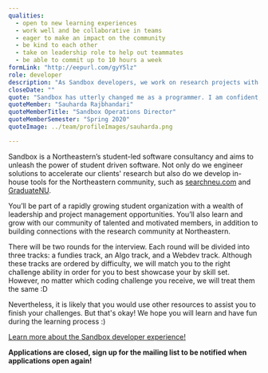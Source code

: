 ```yaml
---
qualities:
  - open to new learning experiences
  - work well and be collaborative in teams
  - eager to make an impact on the community
  - be kind to each other
  - take on leadership role to help out teammates
  - be able to commit up to 10 hours a week
formLink: "http://eepurl.com/gyY5lz"
role: developer
description: "As Sandbox developers, we work on research projects with researchers and professors as well as community projects for the Northeastern student body. We have frontend, backend, and full stack developers who are passionate about contributing to the community. As Sandbox continues to grow, we’re building a diverse and skilled team of developers with a variety of experiences, interests, and backgrounds to make amazing software with us."
closeDate: ""
quote: "Sandbox has utterly changed me as a programmer. I am confident, cooperative, and efficient, and have learned more in my first semester here than I ever thought possible from a student organization. I've built things I couldn't have even understood eight months ago, and made lasting friendships along the way."
quoteMember: "Sauharda Rajbhandari"
quoteMemberTitle: "Sandbox Operations Director"
quoteMemberSemester: "Spring 2020"
quoteImage: ../team/profileImages/sauharda.png

---
```


Sandbox is a Northeastern’s student-led software consultancy and aims to unleash the power of student driven software. Not only do we engineer solutions to accelerate our clients' research but also do we develop in-house tools for the Northeastern community, such as [searchneu.com](https://searchneu.com) and [GraduateNU](https://graduatenu.com).

You’ll be part of a rapidly growing student organization with a wealth of leadership and project management opportunities. You’ll also learn and grow with our community of talented and motivated members, in addition to building connections with the research community at Northeastern.

There will be two rounds for the interview. Each round will be divided into three tracks: a fundies track, an Algo track, and a Webdev track. Although these tracks are ordered by difficulty, we will match you to the right challenge ability in order for you to best showcase your by skill set. However, no matter which coding challenge you receive, we will treat them the same :D

Nevertheless, it is likely that you would use other resources to assist you to finish your challenges. But that's okay! We hope you will learn and have fun during the learning process :)

[Learn more about the Sandbox developer experience!](https://medium.com/sandboxnu/welcome-to-sandbox-part-ii-d936401af710)

__Applications are closed, sign up for the mailing list to be notified when applications open again!__